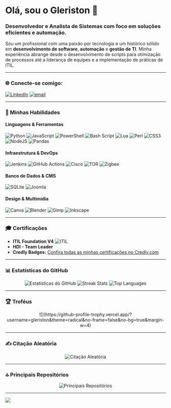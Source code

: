 # Olá, sou o Gleriston 👋

### Desenvolvedor e Analista de Sistemas com foco em soluções eficientes e automação.

Sou um profissional com uma paixão por tecnologia e um histórico sólido em **desenvolvimento de software**, **automação** e **gestão de TI**. Minha experiência abrange desde o desenvolvimento de scripts para otimização de processos até a liderança de equipes e a implementação de práticas de ITIL.

---

### 🌐 Conecte-se comigo:

[![LinkedIn](https://img.shields.io/badge/LinkedIn-%230077B5.svg?logo=linkedin&logoColor=white)](https://linkedin.com/in/gleristonsampaio) [![email](https://img.shields.io/badge/Email-D14836?logo=gmail&logoColor=white)](mailto:gleristonsampaio@gmail.com)

---

### 🚀 Minhas Habilidades

#### Linguagens & Ferramentas
![Python](https://img.shields.io/badge/python-3670A0?style=for-the-badge&logo=python&logoColor=ffdd54) ![JavaScript](https://img.shields.io/badge/javascript-%23323330.svg?style=for-the-badge&logo=javascript&logoColor=%23F7DF1E) ![PowerShell](https://img.shields.io/badge/PowerShell-%235391FE.svg?style=for-the-badge&logo=powershell&logoColor=white) ![Bash Script](https://img.shields.io/badge/bash_script-%23121011.svg?style=for-the-badge&logo=gnu-bash&logoColor=white) ![Lua](https://img.shields.io/badge/lua-%232C2D72.svg?style=for-the-badge&logo=lua&logoColor=white) ![Perl](https://img.shields.io/badge/perl-%2339457E.svg?style=for-the-badge&logo=perl&logoColor=white) ![CSS3](https://img.shields.io/badge/css3-%231572B6.svg?style=for-the-badge&logo=css3&logoColor=white) ![NodeJS](https://img.shields.io/badge/node.js-6DA55F?style=for-the-badge&logo=node.js&logoColor=white) ![Pandas](https://img.shields.io/badge/pandas-%23150458.svg?style=for-the-badge&logo=pandas&logoColor=white)

#### Infraestrutura & DevOps
![Jenkins](https://img.shields.io/badge/jenkins-%232C5263.svg?style=for-the-badge&logo=jenkins&logoColor=white) ![GitHub Actions](https://img.shields.io/badge/github%20actions-%232671E5.svg?style=for-the-badge&logo=githubactions&logoColor=white) ![Cisco](https://img.shields.io/badge/cisco-%23049fd9.svg?style=for-the-badge&logo=cisco&logoColor=black) ![TOR](https://img.shields.io/badge/tor-%237E4798.svg?style=for-the-badge&logo=tor-project&logoColor=white) ![Zigbee](https://img.shields.io/badge/zigbee-%23EB0443.svg?style=for-the-badge&logo=zigbee&logoColor=white)

#### Banco de Dados & CMS
![SQLite](https://img.shields.io/badge/sqlite-%2307405e.svg?style=for-the-badge&logo=sqlite&logoColor=white) ![Joomla](https://img.shields.io/badge/joomla-%235091CD.svg?style=for-the-badge&logo=joomla&logoColor=white)

#### Design & Multimídia
![Canva](https://img.shields.io/badge/Canva-%2300C4CC.svg?style=for-the-badge&logo=Canva&logoColor=white) ![Blender](https://img.shields.io/badge/blender-%23F5792A.svg?style=for-the-badge&logo=blender&logoColor=white) ![Gimp](https://img.shields.io/badge/Gimp-657D8B?style=for-the-badge&logo=gimp&logoColor=FFFFFF) ![Inkscape](https://img.shields.io/badge/Inkscape-e0e0e0?style=for-the-badge&logo=inkscape&logoColor=080A13)

---

### 🎓 Certificações

* **ITIL Foundation V4** ![ITIL](https://www.peoplecert.org/-/media/peoplecert/images/candidate/logos-shadow/itil_icon.svg?h=20&w=20&hash=E1B191393D73CA5CB3335F6220968C9C)
* **HDI - Team Leader**
* **Credly Badges:** [Confira todas as minhas certificações no Credly.com](https://www.credly.com/users/gleriston/badges)

---

### 📊 Estatísticas do GitHub

<p align="center">
  <img src="https://github-readme-stats.vercel.app/api?username=gleriston&theme=dark&hide_border=false&include_all_commits=true&count_private=true" alt="Estatísticas do GitHub" />
  <img src="https://nirzak-streak-stats.vercel.app/?user=gleriston&theme=dark&hide_border=false" alt="Streak Stats" />
  <img src="https://github-readme-stats.vercel.app/api/top-langs/?username=gleriston&theme=dark&hide_border=false&include_all_commits=true&count_private=true&layout=compact" alt="Top Languages" />
</p>

---

### 🏆 Troféus

<p align="center">
  ![](https://github-profile-trophy.vercel.app/?username=gleriston&theme=radical&no-frame=false&no-bg=true&margin-w=4)
</p>

---

### ✍️ Citação Aleatória

<p align="center">
  <img src="https://quotes-github-readme.vercel.app/api?type=horizontal&theme=radical" alt="Citação Aleatória" />
</p>

---

### 🔝 Principais Repositórios

<p align="center">
  <img src="https://github-contributor-stats.vercel.app/api?username=gleriston&limit=5&theme=dark&combine_all_yearly_contributions=true" alt="Principais Repositórios" />
</p>

---

[![](https://visitcount.itsvg.in/api?id=gleriston&icon=0&color=0)](https://visitcount.itsvg.in)
